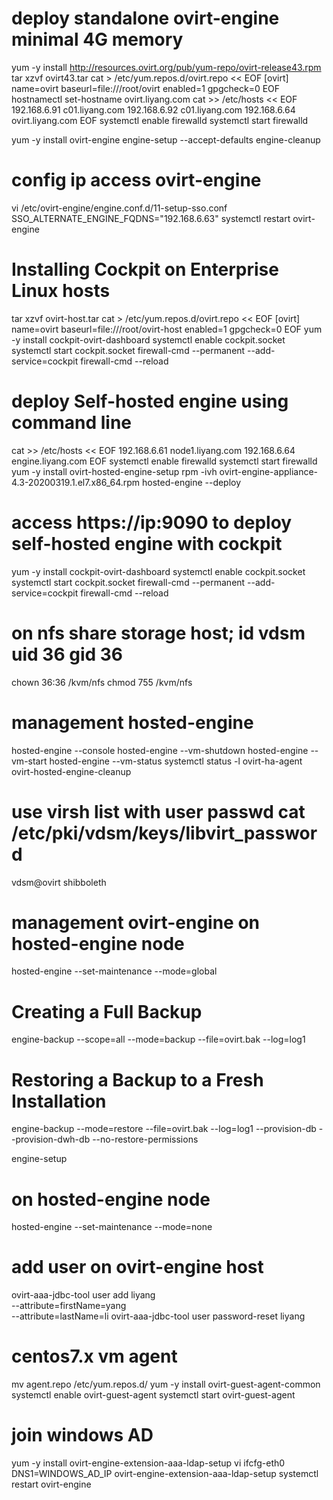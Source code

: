 # deploy standalone ovirt-engine minimal 4G memory
yum -y install http://resources.ovirt.org/pub/yum-repo/ovirt-release43.rpm
tar xzvf ovirt43.tar
cat > /etc/yum.repos.d/ovirt.repo << EOF
[ovirt]
name=ovirt
baseurl=file:///root/ovirt
enabled=1
gpgcheck=0
EOF
hostnamectl set-hostname ovirt.liyang.com
cat >> /etc/hosts << EOF
192.168.6.91 c01.liyang.com
192.168.6.92 c01.liyang.com
192.168.6.64 ovirt.liyang.com
EOF
systemctl enable firewalld
systemctl start firewalld

yum -y install ovirt-engine
engine-setup --accept-defaults
engine-cleanup

# config ip access ovirt-engine
vi /etc/ovirt-engine/engine.conf.d/11-setup-sso.conf
SSO_ALTERNATE_ENGINE_FQDNS="192.168.6.63"
systemctl restart ovirt-engine

# Installing Cockpit on Enterprise Linux hosts
tar xzvf ovirt-host.tar
cat > /etc/yum.repos.d/ovirt.repo << EOF
[ovirt]
name=ovirt
baseurl=file:///root/ovirt-host
enabled=1
gpgcheck=0
EOF
yum -y install cockpit-ovirt-dashboard
systemctl enable cockpit.socket
systemctl start cockpit.socket
firewall-cmd --permanent --add-service=cockpit
firewall-cmd --reload

# deploy Self-hosted engine using command line
cat >> /etc/hosts << EOF
192.168.6.61 node1.liyang.com
192.168.6.64 engine.liyang.com
EOF
systemctl enable firewalld
systemctl start firewalld
yum -y install ovirt-hosted-engine-setup
rpm -ivh ovirt-engine-appliance-4.3-20200319.1.el7.x86_64.rpm 
hosted-engine --deploy

# access https://ip:9090 to deploy self-hosted engine with cockpit
yum -y install cockpit-ovirt-dashboard
systemctl enable cockpit.socket
systemctl start cockpit.socket
firewall-cmd --permanent --add-service=cockpit
firewall-cmd --reload

# on nfs share storage host; id vdsm uid 36 gid 36
chown 36:36 /kvm/nfs
chmod 755 /kvm/nfs

# management hosted-engine
hosted-engine --console
hosted-engine --vm-shutdown
hosted-engine --vm-start
hosted-engine --vm-status
systemctl status -l ovirt-ha-agent
ovirt-hosted-engine-cleanup

# use virsh list with user passwd cat /etc/pki/vdsm/keys/libvirt_password
vdsm@ovirt
shibboleth

# management ovirt-engine on hosted-engine node
hosted-engine --set-maintenance --mode=global

# Creating a Full Backup
engine-backup --scope=all --mode=backup --file=ovirt.bak --log=log1

# Restoring a Backup to a Fresh Installation
engine-backup --mode=restore --file=ovirt.bak --log=log1 --provision-db --provision-dwh-db --no-restore-permissions

engine-setup

# on hosted-engine node
hosted-engine --set-maintenance --mode=none

# add user on ovirt-engine host
ovirt-aaa-jdbc-tool user add liyang \
--attribute=firstName=yang \
--attribute=lastName=li
ovirt-aaa-jdbc-tool user password-reset liyang

# centos7.x vm agent
mv agent.repo /etc/yum.repos.d/
yum -y install ovirt-guest-agent-common
systemctl enable ovirt-guest-agent
systemctl start ovirt-guest-agent

# join windows AD
yum -y install ovirt-engine-extension-aaa-ldap-setup
vi ifcfg-eth0
DNS1=WINDOWS_AD_IP
ovirt-engine-extension-aaa-ldap-setup
systemctl restart ovirt-engine
